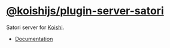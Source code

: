 # [@koishijs/plugin-server-satori](https://koishi.chat/plugins/develop/server-satori.html)

Satori server for [Koishi](https://koishi.chat).

- [Documentation](https://koishi.chat/plugins/develop/server-satori.html)
